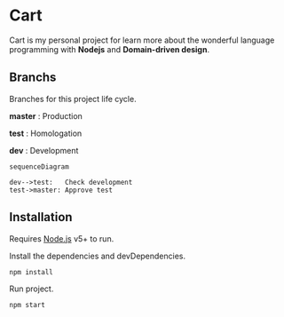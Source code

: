 # Cart

Cart is my personal project for learn more about the wonderful language programming with **Nodejs** and **Domain-driven design**.

## Branchs

Branches for this project life cycle.

**master** : Production

**test** : Homologation

**dev** : Development

```mermaid
sequenceDiagram

dev-->test:   Check development
test->master: Approve test
```

## Installation

Requires [Node.js](https://nodejs.org/) v5+ to run.

Install the dependencies and devDependencies.
```
npm install
```

Run project.

```
npm start
```